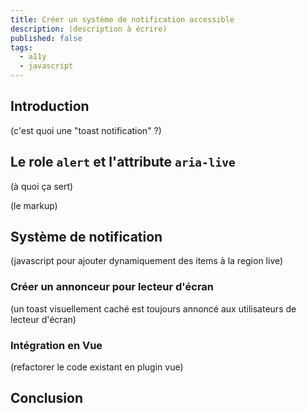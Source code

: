 ```yaml
---
title: Créer un système de notification accessible
description: (description à écrire)
published: false
tags:
  - a11y
  - javascript
---
```


## Introduction

(c'est quoi une "toast notification" ?)

## Le role `alert` et l'attribute `aria-live`

(à quoi ça sert)

(le markup)

## Système de notification

(javascript pour ajouter dynamiquement des items à la region live)

### Créer un annonceur pour lecteur d'écran

(un toast visuellement caché est toujours annoncé aux utilisateurs de lecteur d'écran)

### Intégration en Vue

(refactorer le code existant en plugin vue)

## Conclusion
